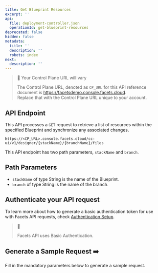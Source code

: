 ```yaml
---
title: Get Blueprint Resources
excerpt: ''
api:
  file: deployment-controller.json
  operationId: get-blueprint-resources
deprecated: false
hidden: false
metadata:
  title: ''
  description: ''
  robots: index
next:
  description: ''
---
```

> 🚧 Your Control Plane URL will vary
> 
> The Control Plane URL, denoted as <code>CP_URL</code> for this API reference document is <https://facetsdemo.console.facets.cloud>.  
> Replace that with the Control Plane URL unique to your account.

## API Endpoint

This API processes a `GET` request to retrieve a list of resources within the specified Blueprint and synchronize any associated changes.

```text Hover on the Text and Click the Notepad icon to Copy
https://<CP_URL>.console.facets.cloud/cc-ui/v1/designer/{stackName}/{branchName}/files
```

This API endpoint has two path parameters, `stackName` and `branch`.

## Path Parameters

- `stackName` of type String is the name of the Blueprint.
- `branch` of type String is the name of the branch.

## **Authenticate your API request**

To learn more about how to generate a basic authentication token for use with Facets API requests, check [Authentication Setup](ref:authentication-setup).

> 📘 
> 
> Facets API uses Basic Authentication.

## Generate a Sample Request ➡️

Fill in the mandatory parameters below to generate a sample request.